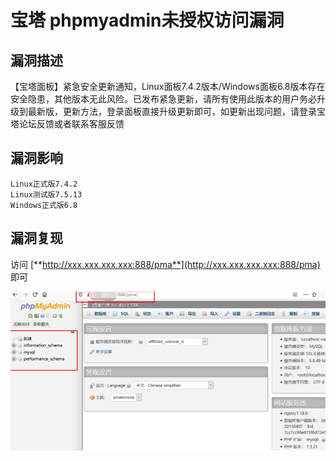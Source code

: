 # 

# 宝塔 phpmyadmin未授权访问漏洞

## 漏洞描述

【宝塔面板】紧急安全更新通知，Linux面板7.4.2版本/Windows面板6.8版本存在安全隐患，其他版本无此风险。已发布紧急更新，请所有使用此版本的用户务必升级到最新版，更新方法，登录面板直接升级更新即可，如更新出现问题，请登录宝塔论坛反馈或者联系客服反馈

## 漏洞影响

```
Linux正式版7.4.2
Linux测试版7.5.13
Windows正式版6.8
```

## 漏洞复现

访问 [**http://xxx.xxx.xxx.xxx:888/pma**](http://xxx.xxx.xxx.xxx:888/pma) 即可



![img](./images/202202091838946.png)
